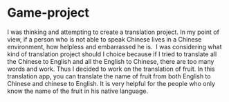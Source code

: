 # Game-project
I was thinking and attempting to create a translation project. In my point of view, if a person who is not able to speak Chinese lives in a Chinese environment, how helpless and embarrassed he is.  I was considering what kind of translation project should I choice because if I tried to translate all the Chinese to English and all the English to Chinese, there are too many words and work. Thus I decided to work on the translation of fruit. In this translation app, you can translate the name of fruit from both English to Chinese and chinese to English. It is very helpful for the people who only know the name of the fruit in his native language.

